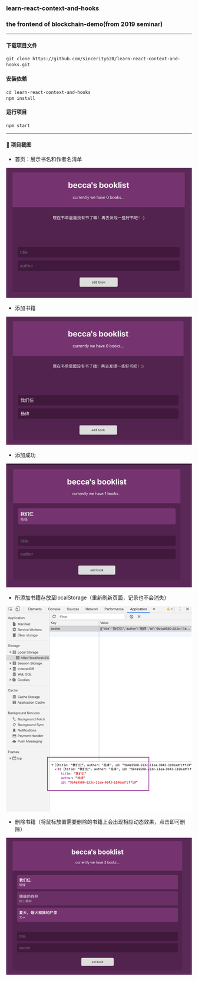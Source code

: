 ### learn-react-context-and-hooks

### the frontend of blockchain-demo(from 2019 seminar)
---
#### 下载项目文件
```
git clone https://github.com/sincerity628/learn-react-context-and-hooks.git
```
#### 安装依赖
```
cd learn-react-context-and-hooks
npm install
```
#### 运行项目
```
npm start
```
---
#### :eyes: 项目截图
* 首页：展示书名和作者名清单

![index](./src/assets/screenshots/home1.png)

* 添加书籍

![add-book1](./src/assets/screenshots/add-book1.png)

* 添加成功

![add-book-success](./src/assets/screenshots/add-book2.png)

* 所添加书籍存放至localStorage（重新刷新页面，记录也不会消失）

![add-book-to-localStorage](./src/assets/screenshots/add-book3.png)

* 删除书籍（将鼠标放置需要删除的书籍上会出现相应动态效果，点击即可删除）

![delete-book](./src/assets/screenshots/delete-book.png)
